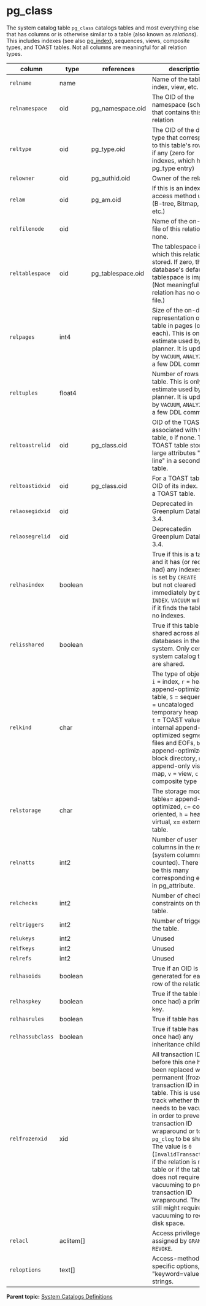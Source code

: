 # pg\_class 

The system catalog table `pg_class` catalogs tables and most everything else that has columns or is otherwise similar to a table \(also known as *relations*\). This includes indexes \(see also [pg\_index](pg_index.html)\), sequences, views, composite types, and TOAST tables. Not all columns are meaningful for all relation types.

|column|type|references|description|
|------|----|----------|-----------|
|`relname`|name| |Name of the table, index, view, etc.|
|`relnamespace`|oid|pg\_namespace.oid|The OID of the namespace \(schema\) that contains this relation|
|`reltype`|oid|pg\_type.oid|The OID of the data type that corresponds to this table's row type, if any \(zero for indexes, which have no pg\_type entry\)|
|`relowner`|oid|pg\_authid.oid|Owner of the relation|
|`relam`|oid|pg\_am.oid|If this is an index, the access method used \(B-tree, Bitmap, hash, etc.\)|
|`relfilenode`|oid| |Name of the on-disk file of this relation; `0` if none.|
|`reltablespace`|oid|pg\_tablespace.oid|The tablespace in which this relation is stored. If zero, the database's default tablespace is implied. \(Not meaningful if the relation has no on-disk file.\)|
|`relpages`|int4| |Size of the on-disk representation of this table in pages \(of 32K each\). This is only an estimate used by the planner. It is updated by `VACUUM`, `ANALYZE`, and a few DDL commands.|
|`reltuples`|float4| |Number of rows in the table. This is only an estimate used by the planner. It is updated by `VACUUM`, `ANALYZE`, and a few DDL commands.|
|`reltoastrelid`|oid|pg\_class.oid|OID of the TOAST table associated with this table, `0` if none. The TOAST table stores large attributes "out of line" in a secondary table.|
|`reltoastidxid`|oid|pg\_class.oid|For a TOAST table, the OID of its index. `0` if not a TOAST table.|
|`relaosegidxid`|oid| |Deprecated in Greenplum Database 3.4.|
|`relaosegrelid`|oid| |Deprecatedin Greenplum Database 3.4.|
|`relhasindex`|boolean| |True if this is a table and it has \(or recently had\) any indexes. This is set by `CREATE INDEX`, but not cleared immediately by `DROP INDEX`. `VACUUM` will clear if it finds the table has no indexes.|
|`relisshared`|boolean| |True if this table is shared across all databases in the system. Only certain system catalog tables are shared.|
|`relkind`|char| |The type of object<br/>`i` = index, `r` = heap or append-optimized table, `S` = sequence, `u` = uncataloged temporary heap table, `t` = TOAST value, `o` = internal append-optimized segment files and EOFs, `b` = append-optimized block directory, `m` = append-only visibility map, `v` = view, `c` = composite type<br/>|
|`relstorage`|char| |The storage mode of a table`a`= append-optimized, `c`= column-oriented, `h` = heap, `v` = virtual, `x`= external table.<br/>|
|`relnatts`|int2| |Number of user columns in the relation \(system columns not counted\). There must be this many corresponding entries in pg\_attribute.|
|`relchecks`|int2| |Number of check constraints on the table.|
|`reltriggers`|int2| |Number of triggers on the table.|
|`relukeys`|int2| |Unused|
|`relfkeys`|int2| |Unused|
|`relrefs`|int2| |Unused|
|`relhasoids`|boolean| |True if an OID is generated for each row of the relation.|
|`relhaspkey`|boolean| |True if the table has \(or once had\) a primary key.|
|`relhasrules`|boolean| |True if table has rules.|
|`relhassubclass`|boolean| |True if table has \(or once had\) any inheritance children.|
|`relfrozenxid`|xid| |All transaction IDs before this one have been replaced with a permanent \(frozen\) transaction ID in this table. This is used to track whether the table needs to be vacuumed in order to prevent transaction ID wraparound or to allow `pg_clog` to be shrunk.<br/>The value is `0` \(`InvalidTransactionId`\) if the relation is not a table or if the table does not require vacuuming to prevent transaction ID wraparound. The table still might require vacuuming to reclaim disk space.<br/>|
|`relacl`|aclitem\[\]| |Access privileges assigned by `GRANT` and `REVOKE`.|
|`reloptions`|text\[\]| |Access-method-specific options, as "keyword=value" strings.|

**Parent topic:** [System Catalogs Definitions](../system_catalogs/catalog_ref-html.html)

